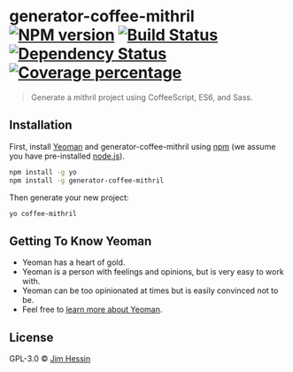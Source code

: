 # generator-coffee-mithril [![NPM version][npm-image]][npm-url] [![Build Status][travis-image]][travis-url] [![Dependency Status][daviddm-image]][daviddm-url] [![Coverage percentage][coveralls-image]][coveralls-url]
> Generate a mithril project using CoffeeScript, ES6, and Sass.

## Installation

First, install [Yeoman](http://yeoman.io) and generator-coffee-mithril using [npm](https://www.npmjs.com/) (we assume you have pre-installed [node.js](https://nodejs.org/)).

```bash
npm install -g yo
npm install -g generator-coffee-mithril
```

Then generate your new project:

```bash
yo coffee-mithril
```

## Getting To Know Yeoman

 * Yeoman has a heart of gold.
 * Yeoman is a person with feelings and opinions, but is very easy to work with.
 * Yeoman can be too opinionated at times but is easily convinced not to be.
 * Feel free to [learn more about Yeoman](http://yeoman.io/).

## License

GPL-3.0 © [Jim Hessin](http://www.grillbrickstudios.com)


[npm-image]: https://badge.fury.io/js/generator-coffee-mithril.svg
[npm-url]: https://npmjs.org/package/generator-coffee-mithril
[travis-image]: https://travis-ci.org/jhessin/generator-coffee-mithril.svg?branch=master
[travis-url]: https://travis-ci.org/jhessin/generator-coffee-mithril
[daviddm-image]: https://david-dm.org/jhessin/generator-coffee-mithril.svg?theme=shields.io
[daviddm-url]: https://david-dm.org/jhessin/generator-coffee-mithril
[coveralls-image]: https://coveralls.io/repos/jhessin/generator-coffee-mithril/badge.svg
[coveralls-url]: https://coveralls.io/r/jhessin/generator-coffee-mithril
